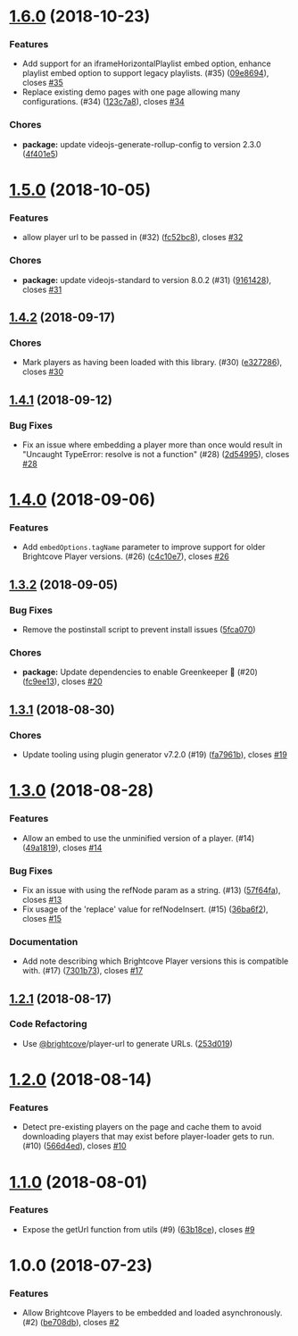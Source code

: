 <a name="1.6.0"></a>
# [1.6.0](https://github.com/brightcove/player-loader/compare/v1.5.0...v1.6.0) (2018-10-23)

### Features

* Add support for an iframeHorizontalPlaylist embed option, enhance playlist embed option to support legacy playlists. (#35) ([09e8694](https://github.com/brightcove/player-loader/commit/09e8694)), closes [#35](https://github.com/brightcove/player-loader/issues/35)
* Replace existing demo pages with one page allowing many configurations. (#34) ([123c7a8](https://github.com/brightcove/player-loader/commit/123c7a8)), closes [#34](https://github.com/brightcove/player-loader/issues/34)

### Chores

* **package:** update videojs-generate-rollup-config to version 2.3.0 ([4f401e5](https://github.com/brightcove/player-loader/commit/4f401e5))

<a name="1.5.0"></a>
# [1.5.0](https://github.com/brightcove/player-loader/compare/v1.4.2...v1.5.0) (2018-10-05)

### Features

* allow player url to be passed in (#32) ([fc52bc8](https://github.com/brightcove/player-loader/commit/fc52bc8)), closes [#32](https://github.com/brightcove/player-loader/issues/32)

### Chores

* **package:** update videojs-standard to version 8.0.2 (#31) ([9161428](https://github.com/brightcove/player-loader/commit/9161428)), closes [#31](https://github.com/brightcove/player-loader/issues/31)

<a name="1.4.2"></a>
## [1.4.2](https://github.com/brightcove/player-loader/compare/v1.4.1...v1.4.2) (2018-09-17)

### Chores

* Mark players as having been loaded with this library. (#30) ([e327286](https://github.com/brightcove/player-loader/commit/e327286)), closes [#30](https://github.com/brightcove/player-loader/issues/30)

<a name="1.4.1"></a>
## [1.4.1](https://github.com/brightcove/player-loader/compare/v1.4.0...v1.4.1) (2018-09-12)

### Bug Fixes

* Fix an issue where embedding a player more than once would result in "Uncaught TypeError: resolve is not a function" (#28) ([2d54995](https://github.com/brightcove/player-loader/commit/2d54995)), closes [#28](https://github.com/brightcove/player-loader/issues/28)

<a name="1.4.0"></a>
# [1.4.0](https://github.com/brightcove/player-loader/compare/v1.3.2...v1.4.0) (2018-09-06)

### Features

* Add `embedOptions.tagName` parameter to improve support for older Brightcove Player versions. (#26) ([c4c10e7](https://github.com/brightcove/player-loader/commit/c4c10e7)), closes [#26](https://github.com/brightcove/player-loader/issues/26)

<a name="1.3.2"></a>
## [1.3.2](https://github.com/brightcove/player-loader/compare/v1.3.1...v1.3.2) (2018-09-05)

### Bug Fixes

* Remove the postinstall script to prevent install issues ([5fca070](https://github.com/brightcove/player-loader/commit/5fca070))

### Chores

* **package:** Update dependencies to enable Greenkeeper 🌴 (#20) ([fc9ee13](https://github.com/brightcove/player-loader/commit/fc9ee13)), closes [#20](https://github.com/brightcove/player-loader/issues/20)

<a name="1.3.1"></a>
## [1.3.1](https://github.com/brightcove/player-loader/compare/v1.3.0...v1.3.1) (2018-08-30)

### Chores

* Update tooling using plugin generator v7.2.0 (#19) ([fa7961b](https://github.com/brightcove/player-loader/commit/fa7961b)), closes [#19](https://github.com/brightcove/player-loader/issues/19)

<a name="1.3.0"></a>
# [1.3.0](https://github.com/brightcove/player-loader/compare/v1.2.1...v1.3.0) (2018-08-28)

### Features

* Allow an embed to use the unminified version of a player. (#14) ([49a1819](https://github.com/brightcove/player-loader/commit/49a1819)), closes [#14](https://github.com/brightcove/player-loader/issues/14)

### Bug Fixes

* Fix an issue with using the refNode param as a string. (#13) ([57f64fa](https://github.com/brightcove/player-loader/commit/57f64fa)), closes [#13](https://github.com/brightcove/player-loader/issues/13)
* Fix usage of the 'replace' value for refNodeInsert. (#15) ([36ba6f2](https://github.com/brightcove/player-loader/commit/36ba6f2)), closes [#15](https://github.com/brightcove/player-loader/issues/15)

### Documentation

* Add note describing which Brightcove Player versions this is compatible with. (#17) ([7301b73](https://github.com/brightcove/player-loader/commit/7301b73)), closes [#17](https://github.com/brightcove/player-loader/issues/17)

<a name="1.2.1"></a>
## [1.2.1](https://github.com/brightcove/player-loader/compare/v1.2.0...v1.2.1) (2018-08-17)

### Code Refactoring

* Use [@brightcove](https://github.com/brightcove)/player-url to generate URLs. ([253d019](https://github.com/brightcove/player-loader/commit/253d019))

<a name="1.2.0"></a>
# [1.2.0](https://github.com/brightcove/player-loader/compare/v1.1.0...v1.2.0) (2018-08-14)

### Features

* Detect pre-existing players on the page and cache them to avoid downloading players that may exist before player-loader gets to run. (#10) ([566d4ed](https://github.com/brightcove/player-loader/commit/566d4ed)), closes [#10](https://github.com/brightcove/player-loader/issues/10)

<a name="1.1.0"></a>
# [1.1.0](https://github.com/brightcove/player-loader/compare/v1.0.0...v1.1.0) (2018-08-01)

### Features

* Expose the getUrl function from utils (#9) ([63b18ce](https://github.com/brightcove/player-loader/commit/63b18ce)), closes [#9](https://github.com/brightcove/player-loader/issues/9)

<a name="1.0.0"></a>
# 1.0.0 (2018-07-23)

### Features

* Allow Brightcove Players to be embedded and loaded asynchronously. (#2) ([be708db](https://github.com/brightcove/player-loader/commit/be708db)), closes [#2](https://github.com/brightcove/player-loader/issues/2)

